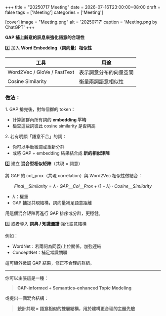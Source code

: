 +++
title = "20250717 Meeting"
date = 2026-07-16T23:00:00+08:00
draft =  false
tags = ['Meeting']
categories = ['Meeting']

[cover]
    image =  "Meeting.png"
    alt = '20250717'
    caption = 'Meeting.png by ChatGPT'
+++


**GAP 補上辭意的訊息來強化語意的合理性**

1️⃣ 加入 **Word Embedding（詞向量）相似性**

| 工具                          | 用途          |
| --------------------------- | ----------- |
| Word2Vec / GloVe / FastText | 表示詞意分布的向量空間 |
| Cosine Similarity           | 衡量兩詞語意相似性   |

### 做法：

1️. GAP 排完後，對每個群的 token：

* 計算該群內所有詞的 **embedding 平均**
* 檢查這些詞彼此 cosine similarity 是否夠高

2️. 若有明顯「語意不合」的詞：

* 你可以手動微調或重新分群
* 或將 GAP + embedding 結果結合成 **新的相似矩陣**


2️⃣ 建立 **混合型相似矩陣**（共現 × 詞意）

將 GAP 的 col\_prox（共現 correlation）與 Word2Vec 相似性做結合：

$$
Final＿Similarity = \lambda \cdot GAP＿Col＿Prox + (1 - \lambda) \cdot Cosine＿Similarity
$$

* $\lambda$：權重
* GAP 捕捉共現結構，詞向量補足語意距離

用這個混合矩陣再進行 GAP 排序或分群，更穩健。


3️⃣ 或者導入 **詞典 / 知識圖譜** 強化語意結構

例如：

* WordNet：若兩詞為同義/上位關係，加強連結
* ConceptNet：補足常識關聯

這可額外微調 GAP 結果，修正不合理的群組。

---

你可以主張這是一種：

> **GAP-informed + Semantics-enhanced Topic Modeling**

或提出一個混合結構：
> **統計共現 × 語意相似的雙層結構，用於建構更合理的主題先驗**

